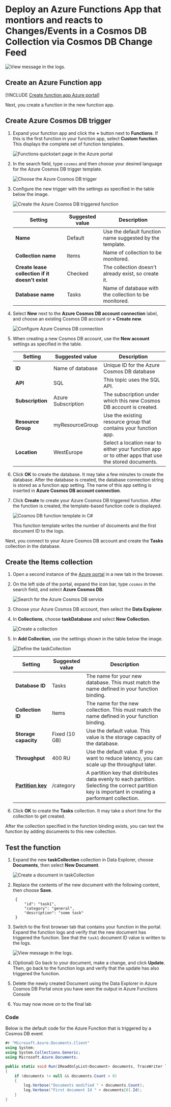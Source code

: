# Deploy an Azure Functions App that montiors and reacts to Changes/Events in a Cosmos DB Collection via Cosmos DB Change Feed


![View message in the logs.](./images/functions-create-cosmos-db-triggered-function/quickstart-completed.png)

## Create an Azure Function app

[!INCLUDE [Create function app Azure portal](../../includes/functions-create-function-app-portal.md)]

Next, you create a function in the new function app.

<a name="create-function"></a>

## Create Azure Cosmos DB trigger

1. Expand your function app and click the **+** button next to **Functions**. If this is the first function in your function app, select **Custom function**. This displays the complete set of function templates.

    ![Functions quickstart page in the Azure portal](./images/add-first-function.png)

2. In the search field, type `cosmos` and then choose your desired language for the Azure Cosmos DB trigger template.

    ![Choose the Azure Cosmos DB trigger](./images/select-cosmos-db-trigger-portal.png)

3. Configure the new trigger with the settings as specified in the table below the image.

    ![Create the Azure Cosmos DB triggered function](./images/functions-create-cosmos-db-triggered-function/functions-cosmosdb-trigger-settings.png)
    
    | Setting      | Suggested value  | Description                                |
    | ------------ | ---------------- | ------------------------------------------ |
    | **Name** | Default | Use the default function name suggested by the template. |
    | **Collection name** | Items | Name of collection to be monitored. |
    | **Create lease collection if it doesn't exist** | Checked | The collection doesn't already exist, so create it. |
    | **Database name** | Tasks | Name of database with the collection to be monitored. |

4. Select **New** next to the **Azure Cosmos DB account connection** label, and choose an existing Cosmos DB account or **+ Create new**. 
 
    ![Configure Azure Cosmos DB connection](./images/functions-create-CosmosDB.png)

6. When creating a new Cosmos DB account, use the **New account** settings as specified in the table.

    | Setting      | Suggested value  | Description                                |
    | ------------ | ---------------- | ------------------------------------------ |
    | **ID** | Name of database | Unique ID for the Azure Cosmos DB database  |
    | **API** | SQL | This topic uses the SQL API.  |
    | **Subscription** | Azure Subscription | The subscription under which this new Cosmos DB account is created.  |
    | **Resource Group** | myResourceGroup |  Use the existing resource group that contains your function app. |
    | **Location**  | WestEurope | Select a location near to either your function app or to other apps that use the stored documents.  |

6. Click **OK** to create the database. It may take a few minutes to create the database. After the database is created, the database connection string is stored as a function app setting. The name of this app setting is inserted in **Azure Cosmos DB account connection**. 

7. Click **Create** to create your Azure Cosmos DB triggered function. After the function is created, the template-based function code is displayed.  

    ![Cosmos DB function template in C#](./images/function-cosmosdb-template.png)

    This function template writes the number of documents and the first document ID to the logs. 

Next, you connect to your Azure Cosmos DB account and create the **Tasks** collection in the database. 

## Create the Items collection

1. Open a second instance of the [Azure portal](https://portal.azure.com) in a new tab in the browser. 

2. On the left side of the portal, expand the icon bar, type `cosmos` in the search field, and select **Azure Cosmos DB**.

    ![Search for the Azure Cosmos DB service](./images/functions-search-cosmos-db.png)

2. Choose your Azure Cosmos DB account, then select the **Data Explorer**. 
 
3. In **Collections**, choose **taskDatabase** and select **New Collection**.

    ![Create a collection](./images/cosmosdb-create-collection.png)

4. In **Add Collection**, use the settings shown in the table below the image. 
 
    ![Define the taskCollection](./images/cosmosdb-create-collection2.png)
 
    | Setting|Suggested value|Description |
    | ---|---|--- |
    | **Database ID** | Tasks |The name for your new database. This must match the name defined in your function binding. |
    | **Collection ID** | Items | The name for the new collection. This must match the name defined in your function binding.  |
    | **Storage capacity** | Fixed (10 GB)|Use the default value. This value is the storage capacity of the database. |
    | **Throughput** |400 RU| Use the default value. If you want to reduce latency, you can scale up the throughput later. |
    | **[Partition key](../cosmos-db/partition-data.md#best-practices-when-choosing-a-partition-key)** | /category|A partition key that distributes data evenly to each partition. Selecting the correct partition key is important in creating a performant collection. | 

1. Click **OK** to create the **Tasks** collection. It may take a short time for the collection to get created.

After the collection specified in the function binding exists, you can test the function by adding documents to this new collection.

## Test the function

1. Expand the new **taskCollection** collection in Data Explorer, choose **Documents**, then select **New Document**.

    ![Create a document in taskCollection](./images/create-document-in-collection.png)

2. Replace the contents of the new document with the following content, then choose **Save**.

        {
            "id": "task1",
            "category": "general",
            "description": "some task"
        }

1. Switch to the first browser tab that contains your function in the portal. Expand the function logs and verify that the new document has triggered the function. See that the `task1` document ID value is written to the logs. 

    ![View message in the logs.](./images/functions-create-cosmos-db-triggered-function/functions-cosmosdb-trigger-view-logs.png)

4. (Optional) Go back to your document, make a change, and click **Update**. Then, go back to the function logs and verify that the update has also triggered the function.
11. Delete the newly created Document using the Data Explorer in Azure Cosmos DB Portal once you have seen the output in Azure Functions Console
12. You may now move on to the final lab

### Code

Below is the default code for the Azure Function that is triggered by a Cosmos DB event

```csharp
#r "Microsoft.Azure.Documents.Client"
using System;
using System.Collections.Generic;
using Microsoft.Azure.Documents;

public static void Run(IReadOnlyList<Document> documents, TraceWriter log)
{
    if (documents != null && documents.Count > 0)
    {
        log.Verbose("Documents modified " + documents.Count);
        log.Verbose("First document Id " + documents[0].Id);
    }
}
```